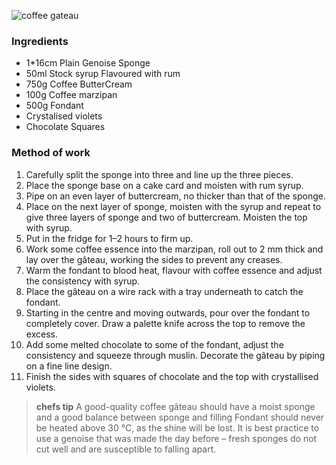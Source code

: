 ![coffee gateau](resource:assets/images/spongeBiscuitsCakes/coffee_gataeu.png)

### **Ingredients**
- 1*16cm Plain Genoise Sponge
- 50ml Stock syrup Flavoured with rum
- 750g Coffee ButterCream
- 100g Coffee marzipan
- 500g Fondant
- Crystalised violets
- Chocolate Squares

### **Method of work**
1. Carefully split the sponge into three and line up the three pieces.
2. Place the sponge base on a cake card and moisten with rum syrup.
3. Pipe on an even layer of buttercream, no thicker than that of the sponge.
4. Place on the next layer of sponge, moisten with the syrup and repeat to give three layers of sponge and two of buttercream. Moisten the top with syrup.
5. Put in the fridge for 1–2 hours to firm up.
6. Work some coffee essence into the marzipan, roll out to 2 mm thick and lay over the gâteau, working the sides to prevent any creases.
7. Warm the fondant to blood heat, flavour with coffee essence and adjust the consistency with syrup.
8. Place the gâteau on a wire rack with a tray underneath to catch the fondant.
9. Starting in the centre and moving outwards, pour over the fondant to completely cover. Draw a palette knife across the top to remove the excess.
10. Add some melted chocolate to some of the fondant, adjust the consistency and squeeze through muslin. Decorate the gâteau by piping on a fine line design.
11. Finish the sides with squares of chocolate and the top with crystallised violets.

> **chefs tip**
> A good-quality coffee gâteau should have a moist sponge and a good balance between sponge and filling
> Fondant should never be heated above 30 °C, as the shine will be lost.
> It is best practice to use a genoise that was made the day before – fresh sponges do not cut well and are susceptible to falling apart.

